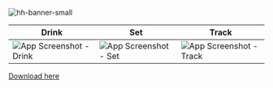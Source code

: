 ![hh-banner-small](https://github.com/Rahkeen/HydroHomie/assets/2228493/c5789617-5829-455b-82ba-eb48df38acbc)

| Drink  | Set | Track |
| ------------- | ------------- | ------------ |
| ![App Screenshot - Drink](https://github.com/Rahkeen/HydroHomie/assets/2228493/298b6674-c69d-4aa2-846f-7c2ebdec1bce) | ![App Screenshot - Set](https://github.com/Rahkeen/HydroHomie/assets/2228493/7ce6047a-0891-4298-b8ef-7de759d58409) | ![App Screenshot - Track](https://github.com/Rahkeen/HydroHomie/assets/2228493/8842cf6e-9193-4171-853c-be64277fe2d2) |

[Download here](www.hydrohomie.co)
